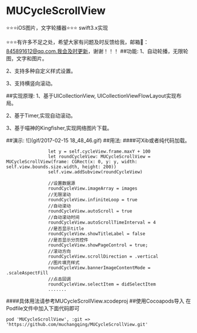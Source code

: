 # MUCycleScrollView
⭐️⭐️⭐️iOS图片，文字轮播器⭐️⭐️⭐️ swift3.x实现

⭐️⭐️⭐️有许多不足之处，希望大家有问题及时反馈给我，邮箱📮：845891612@qq.com.我会及时更新，谢谢！！！
##功能:
1、自动轮播，无限轮图，文字和图片。

2、支持多种自定义样式设置。

3、支持横竖向滚动。

##实现原理:
1、基于UICollectionView, UICollectionViewFlowLayout实现布局。

2、基于Timer,实现自动滚动。

3、基于喵神的Kingfisher,实现网络图片下载。

##演示:
![](gif/2017-02-15 18_48_46.gif)
##用法:
####可Xib或者纯代码加载。

```
                let y = self.cycleView.frame.maxY + 100
                let roundCycleView: MUCycleScrollView = MUCycleScrollView(frame: CGRect(x: 0, y: y, width: self.view.bounds.size.width, height: 200))
                self.view.addSubview(roundCycleView)
                
                //设置数据源
                roundCycleView.imageArray = images
                //无限滚动
                roundCycleView.infiniteLoop = true
                //自动滚动
                roundCycleView.autoScroll = true
                //自动滚动时间
                roundCycleView.autoScrollTimeInterval = 4
                //是否显示title
                roundCycleView.showTitleLabel = false
                //是否显示分页控件
                roundCycleView.showPageControl = true;
                //滚动方向
                roundCycleView.scrollDirection = .vertical
                //图片填充样式
                roundCycleView.bannerImageContentMode = .scaleAspectFill
                //点击回调
                roundCycleView.selectItem = didSelectItem
                .......
```
####具体用法请参考MUCycleScrollView.xcodeproj
##使用Cocoapods导入
在Podfile文件中加入下面代码即可
```
pod 'MUCycleScrollView', :git => 'https://github.com/muchangqing/MUCycleScrollView.git'
